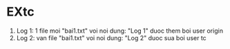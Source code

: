 # EXtc
1. Log 1: 1 file moi "bai1.txt" voi noi dung: "Log 1" duoc them boi user origin
2. Log 2: van file "bai1.txt" voi noi dung: "Log 2" duoc sua boi user tc
